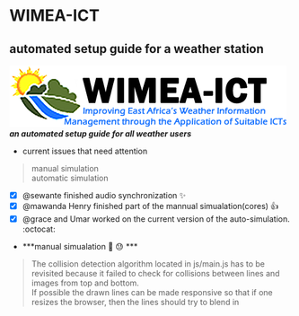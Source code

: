 # WIMEA-ICT</br>
## automated setup guide for a weather station</br>
![the_pic logo](images/WIMEA.png)</br>
***an automated setup guide for all weather users***
- current issues that need attention
> manual simulation</br>
> automatic simulation</br>
- [x] @sewante finished audio synchronization :sparkles:</br>
- [x] @mawanda Henry finished part of the mannual simualation(cores) :+1:</br>
- [x] @grace and Umar worked on the current version of the auto-simulation. :octocat:</br>

- ***manual simualation :grimacing: :sweat: ***
> The collision detection algorithm located in js/main.js has to be revisited because it failed to check for collisions between lines and images from top and bottom.</br>
> If possible the drawn lines can be made responsive so  that if one resizes the browser, then the lines should try to blend in
